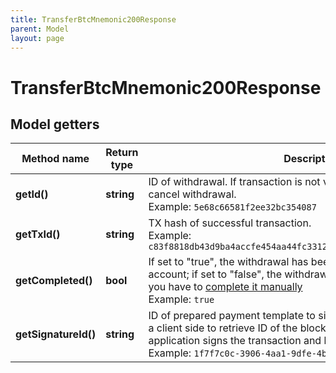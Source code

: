```yaml
---
title: TransferBtcMnemonic200Response
parent: Model
layout: page
---
```


# TransferBtcMnemonic200Response

## Model getters

Method name | Return type | Description | Notes
------------ | ------------- | ------------- | -------------
**getId()** | **string** | ID of withdrawal. If transaction is not valid in blockchain, use this id to cancel withdrawal. <br>Example: `5e68c66581f2ee32bc354087` |
**getTxId()** | **string** | TX hash of successful transaction. <br>Example: `c83f8818db43d9ba4accfe454aa44fc33123d47a4f89d47b314d6748eb0e9bc9` |
**getCompleted()** | **bool** | If set to "true", the withdrawal has been completed in the virtual account; if set to "false", the withdrawal has not been completed and you have to <a href="https://apidoc.tatum.io/tag/Withdrawal#operation/completeWithdrawal" target="_blank">complete it manually</a> <br>Example: `true` |
**getSignatureId()** | **string** | ID of prepared payment template to sign. This is should be stored on a client side to retrieve ID of the blockchain transaction, when signing application signs the transaction and broadcasts it to the blockchain. <br>Example: `1f7f7c0c-3906-4aa1-9dfe-4b67c43918f6` |

